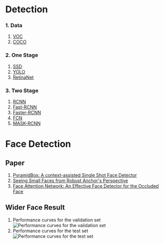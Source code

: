 # Detection
### 1. Data
1. [VOC]()
2. [COCO]()
### 2. One Stage
1. [SSD]()
2. [YOLO]()
3. [RetinaNet]()
### 3. Two Stage
1. [RCNN]()
2. [Fast-RCNN]()
3. [Faster-RCNN]()
4. [FCN]()
5. [MASK-RCNN]()

# Face Detection
## Paper
1. [PyramidBox: A context-assisted Single Shot Face Detector](PyramidBox-A-context-assisted-Single-Shot-Face-Detector.md)
2. [Seeing Small Faces from Robust Anchor's Perspective](Seeing-Small-Faces-from-Robust-Anchor's-Perspective.md)
3. [Face Attention Network: An Effective Face Detector for the Occluded Face](Face-Attention-Network-An-Effective-Face-Detector-for-the-Occluded-Face.md)

## Wider Face Result
1. Performance curves for the validation set
![Performance curves for the validation set](http://mmlab.ie.cuhk.edu.hk/projects/WIDERFace/support/wider_val_int.png)
2. Performance curves for the test set
![Performance curves for the test set](http://mmlab.ie.cuhk.edu.hk/projects/WIDERFace/support/wider_test_int.png)